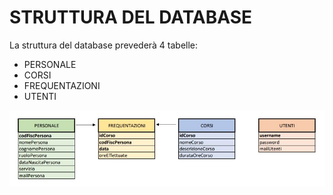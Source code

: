 # STRUTTURA DEL DATABASE

La struttura del database prevederà 4 tabelle:
* PERSONALE <br>
* CORSI <br>
* FREQUENTAZIONI <br>
* UTENTI <br>

![ ](https://github.com/Enrypase/AreaLab/blob/main/Immagini/Database/db.JPG)
